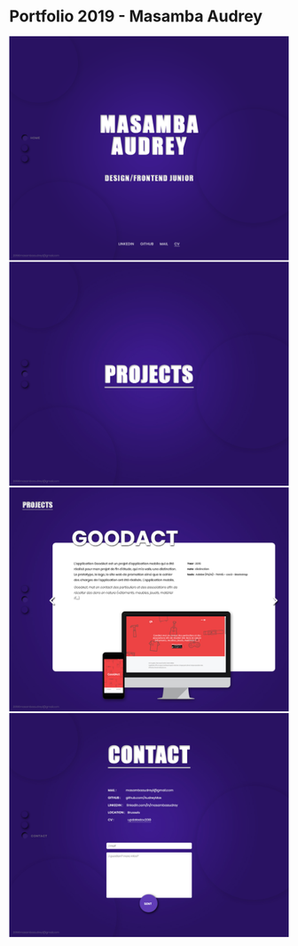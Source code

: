 # Portfolio 2019 - Masamba Audrey
![](portfolio2019.gif)
![Screenshot](3.jpg)
![Screenshot](5.jpg)
![Screenshot](6.jpg)
